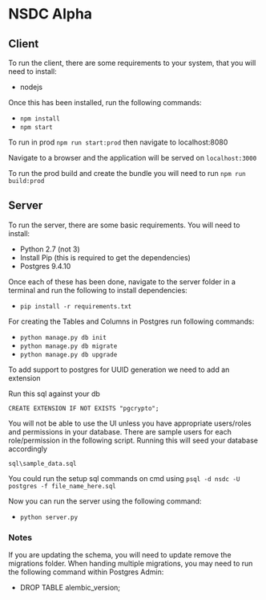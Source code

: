 # NSDC Alpha

## Client

To run the client, there are some requirements to your system, that you will need to install:

* nodejs

Once this has been installed, run the following commands:

* `npm install`
* `npm start`

To run in prod `npm run start:prod` then navigate to localhost:8080


Navigate to a browser and the application will be served on `localhost:3000`

To run the prod build and create the bundle you will need to run `npm run build:prod`

## Server

To run the server, there are some basic requirements.  You will need to install:

* Python 2.7 (not 3)
* Install Pip (this is required to get the dependencies)
* Postgres 9.4.10

Once each of these has been done, navigate to the server folder in a terminal and run the following to install dependencies:

* `pip install -r requirements.txt`


For creating the Tables and Columns in Postgres run following commands:

* `python manage.py db init`
* `python manage.py db migrate`
* `python manage.py db upgrade`

To add support to postgres for UUID generation we need to add an extension

Run this sql against your db

`CREATE EXTENSION IF NOT EXISTS "pgcrypto";`

You will not be able to use the UI unless you have appropriate users/roles and permissions in your database.
There are sample users for each role/permission in the following script.  Running this will seed your database accordingly

`sql\sample_data.sql`

You could run the setup sql commands on cmd using `psql -d nsdc -U postgres -f file_name_here.sql`

Now you can run the server using the following command:

* `python server.py`

### Notes

If you are updating the schema, you will need to update remove the migrations folder.
When handing multiple migrations, you may need to run the following command within Postgres Admin:

* DROP TABLE alembic_version;
